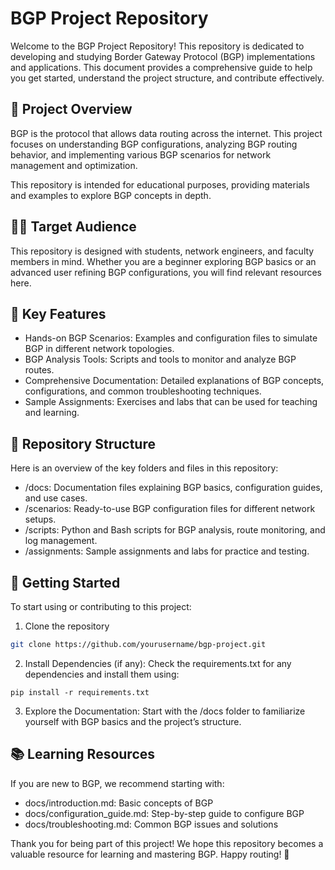 # BGP Project Repository
Welcome to the BGP Project Repository! This repository is dedicated to developing and studying Border Gateway Protocol (BGP) implementations and applications. This document provides a comprehensive guide to help you get started, understand the project structure, and contribute effectively.

## 📖 Project Overview
BGP is the protocol that allows data routing across the internet. This project focuses on understanding BGP configurations, analyzing BGP routing behavior, and implementing various BGP scenarios for network management and optimization.

This repository is intended for educational purposes, providing materials and examples to explore BGP concepts in depth.

## 🧑‍🏫 Target Audience
This repository is designed with students, network engineers, and faculty members in mind. Whether you are a beginner exploring BGP basics or an advanced user refining BGP configurations, you will find relevant resources here.

## 🌟 Key Features
- Hands-on BGP Scenarios: Examples and configuration files to simulate BGP in different network topologies.
- BGP Analysis Tools: Scripts and tools to monitor and analyze BGP routes.
- Comprehensive Documentation: Detailed explanations of BGP concepts, configurations, and common troubleshooting techniques.
- Sample Assignments: Exercises and labs that can be used for teaching and learning.

## 📁 Repository Structure
Here is an overview of the key folders and files in this repository:
- /docs: Documentation files explaining BGP basics, configuration guides, and use cases.
- /scenarios: Ready-to-use BGP configuration files for different network setups.
- /scripts: Python and Bash scripts for BGP analysis, route monitoring, and log management.
- /assignments: Sample assignments and labs for practice and testing.

## 🚀 Getting Started
To start using or contributing to this project:

1. Clone the repository
```bash
git clone https://github.com/yourusername/bgp-project.git
```

2. Install Dependencies (if any): Check the requirements.txt for any dependencies and install them using:
```
pip install -r requirements.txt
```

3. Explore the Documentation: Start with the /docs folder to familiarize yourself with BGP basics and the project’s structure.

## 📚 Learning Resources
If you are new to BGP, we recommend starting with:
- docs/introduction.md: Basic concepts of BGP
- docs/configuration_guide.md: Step-by-step guide to configure BGP
- docs/troubleshooting.md: Common BGP issues and solutions

Thank you for being part of this project! We hope this repository becomes a valuable resource for learning and mastering BGP. Happy routing! 🎉
